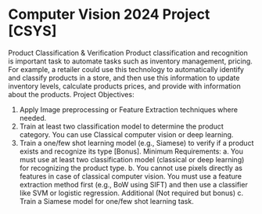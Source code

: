 # Computer Vision 2024 Project [CSYS]
Product Classification & Verification
Product classification and recognition is important task to automate tasks
such as inventory management, pricing. For example, a retailer could use
this technology to automatically identify and classify products in a store,
and then use this information to update inventory levels, calculate
products prices, and provide with information about the products.
Project Objectives:
1. Apply Image preprocessing or Feature Extraction techniques
where needed.
2. Train at least two classification model to determine the product
category. You can use Classical computer vision or deep learning.
3. Train a one/few shot learning model (e.g., Siamese) to verify if a
product exists and recognize its type [Bonus].
Minimum Requirements:
a. You must use at least two classification model (classical or deep
learning) for recognizing the product type.
b. You cannot use pixels directly as features in case of classical
computer vision. You must use a feature extraction method first
(e.g., BoW using SIFT) and then use a classifier like SVM or
logistic regression.
Additional (Not required but bonus)
c. Train a Siamese model for one/few shot learning task.
